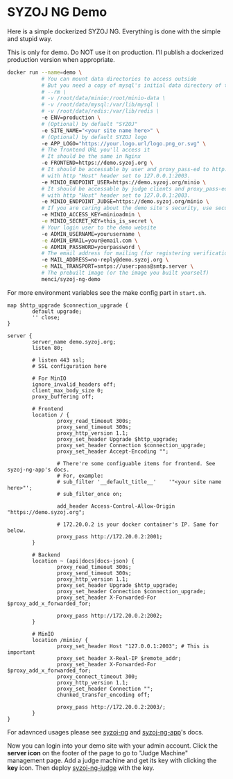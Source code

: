# SYZOJ NG Demo

Here is a simple dockerized SYZOJ NG. Everything is done with the simple and stupid way.

This is only for demo. Do NOT use it on production. I'll publish a dockerized production version when appropriate.

```bash
docker run --name=demo \
           # You can mount data directories to access outside
           # But you need a copy of mysql's initial data directory of this image
           # --rm \
           # -v /root/data/minio:/root/minio-data \
           # -v /root/data/mysql:/var/lib/mysql \
           # -v /root/data/redis:/var/lib/redis \
           -e ENV=production \
           # (Optional) by default "SYZOJ"
           -e SITE_NAME="<your site name here>" \
           # (Optional) by default SYZOJ logo
           -e APP_LOGO="https://your.logo.url/logo.png_or.svg" \
           # The frontend URL you'll access it
           # It should be the same in Nginx
           -e FRONTEND=https://demo.syzoj.org \
           # It should be accessable by user and proxy_pass-ed to http://container_ip:2003
           # with http "Host" header set to 127.0.0.1:2003.
           -e MINIO_ENDPOINT_USER=https://demo.syzoj.org/minio \
           # It should be accessable by judge clients and proxy_pass-ed to http://container_ip:2003
           # with http "Host" header set to 127.0.0.1:2003.
           -e MINIO_ENDPOINT_JUDGE=https://demo.syzoj.org/minio \
           # If you are caring about the demo site's security, use secure keys
           -e MINIO_ACCESS_KEY=minioadmin \
           -e MINIO_SECRET_KEY=this_is_secret \
           # Your login user to the demo website
           -e ADMIN_USERNAME=yourusername \
           -e ADMIN_EMAIL=your@email.com \
           -e ADMIN_PASSWORD=yourpassword \
           # The email address for mailing (for registering verification and resetting password)
           -e MAIL_ADDRESS=no-reply@demo.syzoj.org \
           -e MAIL_TRANSPORT=smtps://user:pass@smtp.server \
           # The prebuilt image (or the image you built yourself)
           menci/syzoj-ng-demo
```

For more environment variables see the make config part in `start.sh`.

```nginx
map $http_upgrade $connection_upgrade {
        default upgrade;
        '' close;
}

server {
        server_name demo.syzoj.org;
        listen 80;

        # listen 443 ssl;
        # SSL configuration here

        # For MinIO
        ignore_invalid_headers off;
        client_max_body_size 0;
        proxy_buffering off;

        # Frontend
        location / {
                proxy_read_timeout 300s;
                proxy_send_timeout 300s;
                proxy_http_version 1.1;
                proxy_set_header Upgrade $http_upgrade;
                proxy_set_header Connection $connection_upgrade;
                proxy_set_header Accept-Encoding "";

                # There're some configuable items for frontend. See syzoj-ng-app's docs.
                # For, example:
                # sub_filter '__default_title__'    '"<your site name here>"';
                # sub_filter_once on;

                add_header Access-Control-Allow-Origin "https://demo.syzoj.org";

                # 172.20.0.2 is your docker container's IP. Same for below.
                proxy_pass http://172.20.0.2:2001;
        }

        # Backend
        location ~ (api|docs|docs-json) {
                proxy_read_timeout 300s;
                proxy_send_timeout 300s;
                proxy_http_version 1.1;
                proxy_set_header Upgrade $http_upgrade;
                proxy_set_header Connection $connection_upgrade;
                proxy_set_header X-Forwarded-For $proxy_add_x_forwarded_for;

                proxy_pass http://172.20.0.2:2002;
        }

        # MinIO
        location /minio/ {
                proxy_set_header Host "127.0.0.1:2003"; # This is important
                proxy_set_header X-Real-IP $remote_addr;
                proxy_set_header X-Forwarded-For $proxy_add_x_forwarded_for;
                proxy_connect_timeout 300;
                proxy_http_version 1.1;
                proxy_set_header Connection "";
                chunked_transfer_encoding off;

                proxy_pass http://172.20.0.2:2003/;
        }
}
```

For adavnced usages please see [syzoj-ng](https://github.com/syzoj/syzoj-ng) and [syzoj-ng-app](https://github.com/syzoj/syzoj-ng-app)'s docs.

Now you can login into your demo site with your admin account. Click the **server icon** on the footer of the page to go to "Judge Machine" management page. Add a judge machine and get its key with clicking the **key** icon. Then deploy [syzoj-ng-judge](https://github.com/syzoj/syzoj-ng-judge) with the key.
